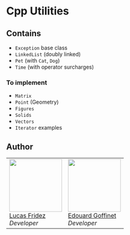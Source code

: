 # Cpp Utilities

## Contains
- `Exception` base class
- `LinkedList` (doubly linked)
- `Pet` (with `Cat`, `Dog`)
- `Time` (with operator surcharges)

### To implement
- `Matrix`
- `Point` (Geometry)
- `Figures`
- `Solids`
- `Vectors`
- `Iterator` examples

## Author
<table>
   <tr>
      <td>
         <a href=https://gitlab.com/fridezlucas><img width=140px src=https://secure.gravatar.com/avatar/2e509c1fa696d7b33cf81f3addba7d78?s=180&d=identicon><br>
         Lucas Fridez</a><br>
         <i>Developer</i>
      </td>
      <td>
         <a href=https://gitlab.com/chichha><img width=140px src=https://secure.gravatar.com/avatar/bb2a8fdb216bb81ca3bdddab0fcdcecc?s=180&d=identicon><br>
         Edouard Goffinet</a><br>
         <i>Developer</i>
      </td>
   </tr>
</table>